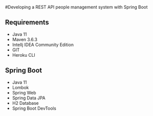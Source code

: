 #Developing a REST API people management system with Spring Boot

## Requirements

- Java 11 
- Maven 3.6.3
- Intellj IDEA Community Edition
- GIT
- Heroku CLI

## Spring Boot

-   Java 11
-   Lombok
-   Spring Web
-   Spring Data JPA
-   H2 Database
-   Spring Boot DevTools



